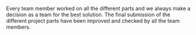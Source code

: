 Every team member worked on all the different parts and we always make a decision as a team for the best solution. The final submission of the different project parts have been improved and checked by all the team members.